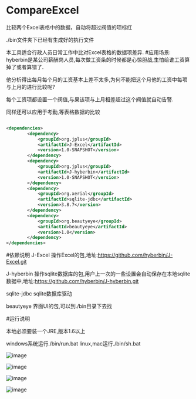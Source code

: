 # CompareExcel
比较两个Excel表格中的数据，自动将超过阀值的项标红

./bin文件夹下已经有生成好的执行文件

本工具适合行政人员日常工作中比对Excel表格的数据项差异.
#应用场景:
hyberbin是某公司薪酬岗人员,每次做工资条的时候都是心惊胆战,生怕给谁工资算掉了或者算错了.

他分析得出每月每个月的工资基本上差不太多,为何不能把这个月他的工资中每项与上月的进行比较呢?

每个工资项都设置一个阀值,与果该项与上月相差超过这个阀值就自动告警.


同样还可以应用于考勤,等表格数据的比较

```xml

<dependencies>
        <dependency>
            <groupId>org.jplus</groupId>
            <artifactId>J-Excel</artifactId>
            <version>1.0-SNAPSHOT</version>
        </dependency>
        <dependency>
            <groupId>org.jplus</groupId>
            <artifactId>J-hyberbin</artifactId>
            <version>1.0-SNAPSHOT</version>
        </dependency>
        <dependency>
            <groupId>org.xerial</groupId>
            <artifactId>sqlite-jdbc</artifactId>
            <version>3.8.7</version>
        </dependency>
        <dependency>
            <groupId>org.beautyeye</groupId>
            <artifactId>beautyeye</artifactId>
            <version>1.0</version>
        </dependency>
</dependencies>

```

#依赖说明
J-Excel 操作Excel的包,地址:https://github.com/hyberbin/J-Excel.git

J-hyberbin 操作sqlite数据库的包,用户上一次的一些设置会自动保存在本地sqlite数据中,地址:https://github.com/hyberbin/J-hyberbin.git

sqlite-jdbc sqlite数据库驱动

beautyeye 界面UI的包,可以到./bin目录下去找

#运行说明

本地必须要装一个JRE,版本1.6以上

windows系统运行./bin/run.bat
linux,mac运行./bin/sh.bat

![image](/hyberbin/CompareExcel/tree/master/pic/1.png)

![image](/hyberbin/CompareExcel/tree/master/pic/2.png)

![image](/hyberbin/CompareExcel/tree/master/pic/3.png)

![image](/hyberbin/CompareExcel/tree/master/pic/4.png)
